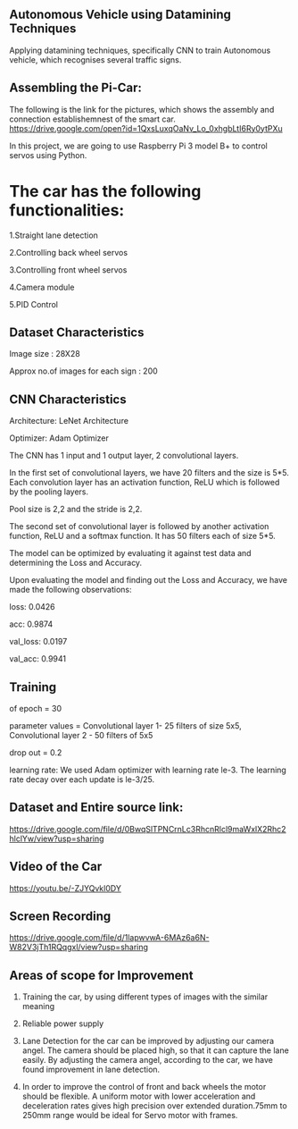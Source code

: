 ## Autonomous Vehicle using Datamining Techniques

Applying datamining techniques, specifically CNN to train Autonomous vehicle, which recognises several traffic signs.

## Assembling the Pi-Car:

The following is the link for the pictures, which shows the assembly and connection establishemnest of the smart car.
https://drive.google.com/open?id=1QxsLuxqOaNv_Lo_0xhgbLtI6Ry0ytPXu

In this project, we are going to use Raspberry Pi 3 model B+ to control servos using Python.

# The car has the following functionalities:

1.Straight lane detection

2.Controlling back wheel servos

3.Controlling front wheel servos

4.Camera module

5.PID Control

## Dataset Characteristics

Image size : 28X28

Approx no.of images for each sign : 200

## CNN Characteristics

Architecture: LeNet Architecture

Optimizer: Adam Optimizer

The CNN has 1 input and 1 output layer, 2 convolutional layers.

In the first set of convolutional layers, we have 20 filters and the size is 5*5. Each convolution layer has an activation function, ReLU which is followed by the pooling layers.

Pool size is 2,2 and the stride is 2,2.

The second set of convolutional layer is followed by another activation function, ReLU and a softmax function. It has 50 filters each of size 5*5.

The model can be optimized by evaluating it against test data and determining the Loss and Accuracy.

Upon evaluating the model and finding out the Loss and Accuracy, we have made the following observations:

loss: 0.0426

acc: 0.9874

val_loss: 0.0197

val_acc: 0.9941

## Training

of epoch = 30

parameter values = Convolutional layer 1- 25 filters of size 5x5, Convolutional layer 2 - 50 filters of 5x5

drop out = 0.2

learning rate: We used Adam optimizer with learning rate le-3. The learning rate decay over each update is le-3/25.


## Dataset and Entire source link:

https://drive.google.com/file/d/0BwqSlTPNCrnLc3RhcnRlcl9maWxlX2Rhc2hlclYw/view?usp=sharing


## Video of the Car

https://youtu.be/-ZJYQvkl0DY


## Screen Recording

https://drive.google.com/file/d/1lapwvwA-6MAz6a6N-W82V3jTh1RQqgxl/view?usp=sharing





## Areas of scope for Improvement

1. Training the car, by using different types of images with the similar meaning

2. Reliable power supply

3.  Lane Detection for the car can be improved by adjusting our camera angel. The camera should be placed high, so that it can capture the lane easily. By adjusting the camera angel, according to the car, we have found improvement in lane detection.

4.  In order to improve the control of front and back wheels the motor should be flexible. A uniform motor with lower acceleration and deceleration rates gives high precision over extended duration.75mm to 250mm range would be ideal for Servo motor with frames.










